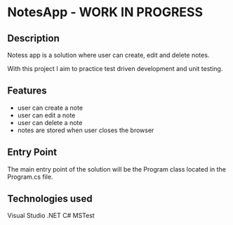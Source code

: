 # NotesApp - WORK IN PROGRESS

## Description

Notess app is a solution where user can create, edit and delete notes. 

With this project I aim to practice test driven development and unit testing.

## Features

- user can create a note
- user can edit a note
- user can delete a note
- notes are stored when user closes the browser


## Entry Point

The main entry point of the solution will be the Program class located in the Program.cs file.

## Technologies used

Visual Studio
.NET
C#
MSTest
